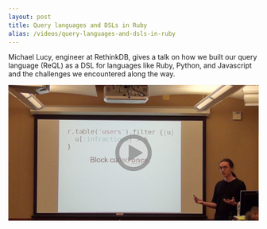 ```yaml
---
layout: post
title: Query languages and DSLs in Ruby
alias: /videos/query-languages-and-dsls-in-ruby
--- 
```


Michael Lucy, engineer at RethinkDB, gives a talk on
how we built our query language (ReQL) as a DSL for
languages like Ruby, Python, and Javascript and the
challenges we encountered along the way.

<a href="https://www.youtube.com/watch?v=1KTtYJImCDE">
    <img src="/assets/images/videos/dsls-mlucy.png">
</a>
